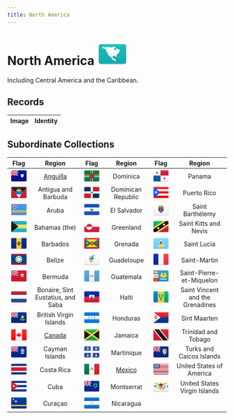```yaml
---
title: North America
---
```


# North America <img src="images/FlagKit/NA@3x.png" class="flagkit-head">

Including Central America and the Caribbean.

## Records

| Image | Identity |
| :---: | :------- |

## Subordinate Collections

| Flag | Region | Flag | Region | Flag | Region |
| :---: | :---: | :---: | :---: | :---: | :---: |
| <img src="/images/FlagKit/NA/AI/AI@3x.png" class="flagkit-head"> | [Anguilla](NA/AI.html) | <img src="/images/FlagKit/NA/DM/DM@3x.png" class="flagkit-head"> | Dominica | <img src="/images/FlagKit/NA/PA/PA@3x.png" class="flagkit-head"> | Panama |
| <img src="/images/FlagKit/NA/AG/AG@3x.png" class="flagkit-head"> | Antigua and Barbuda | <img src="/images/FlagKit/NA/DO/DO@3x.png" class="flagkit-head"> | Dominican Republic | <img src="/images/FlagKit/NA/PR/PR@3x.png" class="flagkit-head"> | Puerto Rico |
| <img src="/images/FlagKit/NA/AW/AW@3x.png" class="flagkit-head"> | Aruba | <img src="/images/FlagKit/NA/SV/SV@3x.png" class="flagkit-head"> | El Salvador | <img src="/images/FlagKit/NA/BL/BL@3x.png" class="flagkit-head"> | Saint Barthélemy |
| <img src="/images/FlagKit/NA/BS/BS@3x.png" class="flagkit-head"> | Bahamas (the) | <img src="/images/FlagKit/NA/GL/GL@3x.png" class="flagkit-head"> | Greenland | <img src="/images/FlagKit/NA/KN/KN@3x.png" class="flagkit-head"> | Saint Kitts and Nevis |
| <img src="/images/FlagKit/NA/BB/BB@3x.png" class="flagkit-head"> | Barbados | <img src="/images/FlagKit/NA/GD/GD@3x.png" class="flagkit-head"> | Grenada | <img src="/images/FlagKit/NA/LC/LC@3x.png" class="flagkit-head"> | Saint Lucia |
| <img src="/images/FlagKit/NA/BZ/BZ@3x.png" class="flagkit-head"> | Belize | <img src="/images/FlagKit/NA/GP/GP@3x.png" class="flagkit-head"> | Guadeloupe | <img src="/images/FlagKit/NA/MF/MF@3x.png" class="flagkit-head"> | Saint-Martin |
| <img src="/images/FlagKit/NA/BM/BM@3x.png" class="flagkit-head"> | Bermuda | <img src="/images/FlagKit/NA/GT/GT@3x.png" class="flagkit-head"> | Guatemala | <img src="/images/FlagKit/NA/PM/PM@3x.png" class="flagkit-head"> | Saint-Pierre-et-Miquelon |
| <img src="/images/FlagKit/NA/BQ/BQ@3x.png" class="flagkit-head"> | Bonaire, Sint Eustatius, and Saba | <img src="/images/FlagKit/NA/HT/HT@3x.png" class="flagkit-head"> | Haiti | <img src="/images/FlagKit/NA/VC/VC@3x.png" class="flagkit-head"> | Saint Vincent and the Grenadines |
| <img src="/images/FlagKit/NA/VG/VG@3x.png" class="flagkit-head"> | British Virgin Islands | <img src="/images/FlagKit/NA/HN/HN@3x.png" class="flagkit-head"> | Honduras | <img src="/images/FlagKit/NA/SX/SX@3x.png" class="flagkit-head"> | Sint Maarten |
| <img src="/images/FlagKit/NA/CA/CA@3x.png" class="flagkit-head"> | [Canada](NA/CA.html) | <img src="/images/FlagKit/NA/JM/JM@3x.png" class="flagkit-head"> | Jamaica | <img src="/images/FlagKit/NA/TT/TT@3x.png" class="flagkit-head"> | Trinidad and Tobago |
| <img src="/images/FlagKit/NA/KY/KY@3x.png" class="flagkit-head"> | Cayman Islands | <img src="/images/FlagKit/NA/MQ/MQ@3x.png" class="flagkit-head"> | Martinique | <img src="/images/FlagKit/NA/TC/TC@3x.png" class="flagkit-head"> | Turks and Caicos Islands |
| <img src="/images/FlagKit/NA/CR/CR@3x.png" class="flagkit-head"> | Costa Rica | <img src="/images/FlagKit/NA/MX/MX@3x.png" class="flagkit-head"> | [Mexico](NA/MX.html) | <img src="/images/FlagKit/NA/US/US@3x.png" class="flagkit-head"> | United States of America |
| <img src="/images/FlagKit/NA/CU/CU@3x.png" class="flagkit-head"> | Cuba | <img src="/images/FlagKit/NA/MS/MS@3x.png" class="flagkit-head"> | Montserrat | <img src="/images/FlagKit/NA/VI/VI@3x.png" class="flagkit-head"> | United States Virgin Islands |
| <img src="/images/FlagKit/NA/CW/CW@3x.png" class="flagkit-head"> | Curaçao | <img src="/images/FlagKit/NA/NI/NI@3x.png" class="flagkit-head"> | Nicaragua | | |